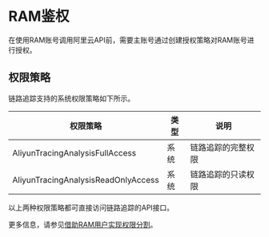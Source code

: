 # RAM鉴权

在使用RAM账号调用阿里云API前，需要主账号通过创建授权策略对RAM账号进行授权。

## 权限策略

链路追踪支持的系统权限策略如下所示。

|权限策略|类型|说明|
|----|--|--|
|AliyunTracingAnalysisFullAccess|系统|链路追踪的完整权限|
|AliyunTracingAnalysisReadOnlyAccess|系统|链路追踪的只读权限|

以上两种权限策略都可直接访问链路追踪的API接口。

更多信息，请参见[借助RAM用户实现权限分割](/cn.zh-CN/访问控制/借助RAM用户实现分权.md)。

